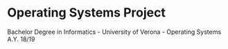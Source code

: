 # Operating Systems Project

Bachelor Degree in Informatics - University of Verona - Operating Systems A.Y. 18/19

